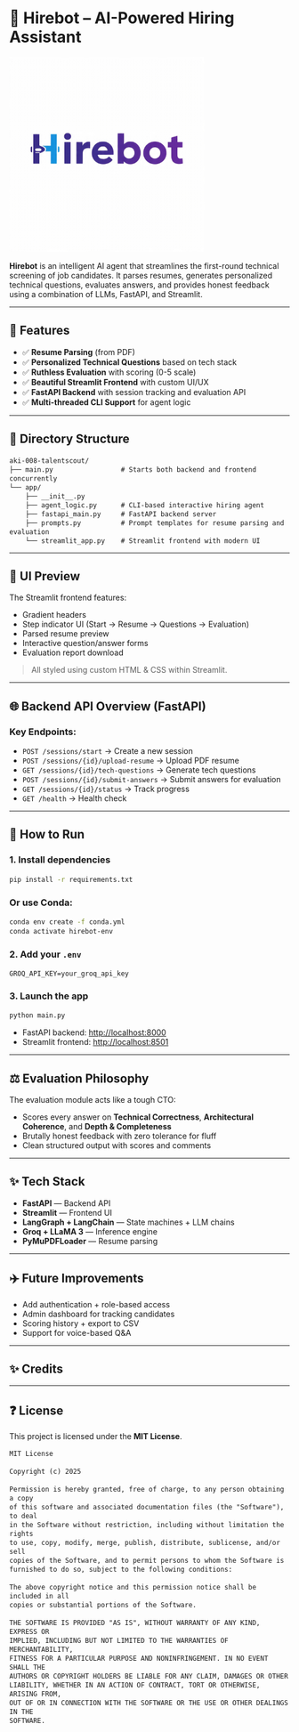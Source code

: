 # 🌈 Hirebot – AI-Powered Hiring Assistant

<img src='https://github.com/aki-008/TalentScout/blob/main/img/logo.jpg' alt="Talenscout" width="350">

**Hirebot** is an intelligent AI agent that streamlines the first-round technical screening of job candidates. It parses resumes, generates personalized technical questions, evaluates answers, and provides honest feedback using a combination of LLMs, FastAPI, and Streamlit.

---

## 🚀 Features

* ✅ **Resume Parsing** (from PDF)
* ✅ **Personalized Technical Questions** based on tech stack
* ✅ **Ruthless Evaluation** with scoring (0-5 scale)
* ✅ **Beautiful Streamlit Frontend** with custom UI/UX
* ✅ **FastAPI Backend** with session tracking and evaluation API
* ✅ **Multi-threaded CLI Support** for agent logic

---

## 📂 Directory Structure

```
aki-008-talentscout/
├── main.py                 # Starts both backend and frontend concurrently
└── app/
    ├── __init__.py
    ├── agent_logic.py      # CLI-based interactive hiring agent
    ├── fastapi_main.py     # FastAPI backend server
    ├── prompts.py          # Prompt templates for resume parsing and evaluation
    └── streamlit_app.py    # Streamlit frontend with modern UI
```

---

## 🎨 UI Preview

The Streamlit frontend features:

* Gradient headers
* Step indicator UI (Start → Resume → Questions → Evaluation)
* Parsed resume preview
* Interactive question/answer forms
* Evaluation report download

> All styled using custom HTML & CSS within Streamlit.

---

## 🌐 Backend API Overview (FastAPI)

### Key Endpoints:

* `POST /sessions/start` → Create a new session
* `POST /sessions/{id}/upload-resume` → Upload PDF resume
* `GET /sessions/{id}/tech-questions` → Generate tech questions
* `POST /sessions/{id}/submit-answers` → Submit answers for evaluation
* `GET /sessions/{id}/status` → Track progress
* `GET /health` → Health check

---

## 📅 How to Run

### 1. Install dependencies

```bash
pip install -r requirements.txt
```

### Or use Conda:

```bash
conda env create -f conda.yml
conda activate hirebot-env
```

### 2. Add your `.env`

```
GROQ_API_KEY=your_groq_api_key
```

### 3. Launch the app

```bash
python main.py
```

* FastAPI backend: [http://localhost:8000](http://localhost:8000)
* Streamlit frontend: [http://localhost:8501](http://localhost:8501)

---

## ⚖️ Evaluation Philosophy

The evaluation module acts like a tough CTO:

* Scores every answer on **Technical Correctness**, **Architectural Coherence**, and **Depth & Completeness**
* Brutally honest feedback with zero tolerance for fluff
* Clean structured output with scores and comments

---

## ✨ Tech Stack

* **FastAPI** — Backend API
* **Streamlit** — Frontend UI
* **LangGraph + LangChain** — State machines + LLM chains
* **Groq + LLaMA 3** — Inference engine
* **PyMuPDFLoader** — Resume parsing

---

## ✈️ Future Improvements

* Add authentication + role-based access
* Admin dashboard for tracking candidates
* Scoring history + export to CSV
* Support for voice-based Q\&A

---

## ✨ Credits

---

## ❓ License

This project is licensed under the **MIT License**.

```
MIT License

Copyright (c) 2025

Permission is hereby granted, free of charge, to any person obtaining a copy
of this software and associated documentation files (the "Software"), to deal
in the Software without restriction, including without limitation the rights
to use, copy, modify, merge, publish, distribute, sublicense, and/or sell
copies of the Software, and to permit persons to whom the Software is
furnished to do so, subject to the following conditions:

The above copyright notice and this permission notice shall be included in all
copies or substantial portions of the Software.

THE SOFTWARE IS PROVIDED "AS IS", WITHOUT WARRANTY OF ANY KIND, EXPRESS OR
IMPLIED, INCLUDING BUT NOT LIMITED TO THE WARRANTIES OF MERCHANTABILITY,
FITNESS FOR A PARTICULAR PURPOSE AND NONINFRINGEMENT. IN NO EVENT SHALL THE
AUTHORS OR COPYRIGHT HOLDERS BE LIABLE FOR ANY CLAIM, DAMAGES OR OTHER
LIABILITY, WHETHER IN AN ACTION OF CONTRACT, TORT OR OTHERWISE, ARISING FROM,
OUT OF OR IN CONNECTION WITH THE SOFTWARE OR THE USE OR OTHER DEALINGS IN THE
SOFTWARE.
```
